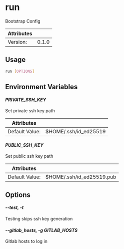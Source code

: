 # run

Bootstrap Config

| Attributes       | &nbsp;
|------------------|-------------
| Version:         | 0.1.0

## Usage

```bash
run [OPTIONS]
```

## Environment Variables

#### *PRIVATE_SSH_KEY*

Set private ssh key path

| Attributes      | &nbsp;
|-----------------|-------------
| Default Value:  | $HOME/.ssh/id_ed25519

#### *PUBLIC_SSH_KEY*

Set public ssh key path

| Attributes      | &nbsp;
|-----------------|-------------
| Default Value:  | $HOME/.ssh/id_ed25519.pub

## Options

#### *--test, -t*

Testing skips ssh key generation

#### *--gitlab_hosts, -g GITLAB_HOSTS*

Gitlab hosts to log in


